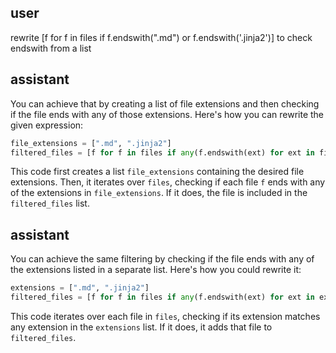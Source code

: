 ## user
rewrite [f for f in files if f.endswith(".md") or f.endswith('.jinja2')] to check endswith from a list
## assistant
You can achieve that by creating a list of file extensions and then checking if the file ends with any of those extensions. Here's how you can rewrite the given expression:

```python
file_extensions = [".md", ".jinja2"]
filtered_files = [f for f in files if any(f.endswith(ext) for ext in file_extensions)]
```

This code first creates a list `file_extensions` containing the desired file extensions. Then, it iterates over `files`, checking if each file `f` ends with any of the extensions in `file_extensions`. If it does, the file is included in the `filtered_files` list.
## assistant
You can achieve the same filtering by checking if the file ends with any of the extensions listed in a separate list. Here's how you could rewrite it:

```python
extensions = [".md", ".jinja2"]
filtered_files = [f for f in files if any(f.endswith(ext) for ext in extensions)]
``` 

This code iterates over each file in `files`, checking if its extension matches any extension in the `extensions` list. If it does, it adds that file to `filtered_files`.